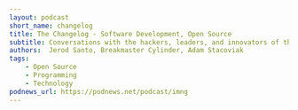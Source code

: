 ```yaml
---
layout: podcast
short_name: changelog
title: The Changelog - Software Development, Open Source
subtitle: Conversations with the hackers, leaders, and innovators of the software world. Hosts Adam Stacoviak and Jerod Santo face their imposter syndrome so you don’t have to. Expect in-depth interviews with the best and brightest in software engineering, open source, and leadership. This is a polyglot podcast. All programming languages, platforms, and communities are welcome. Open source moves fast. Keep up.
authors:  Jerod Santo, Breakmaster Cylinder, Adam Stacoviak
tags:
    - Open Source
    - Programming
    - Technology
podnews_url: https://podnews.net/podcast/imng
---
```

